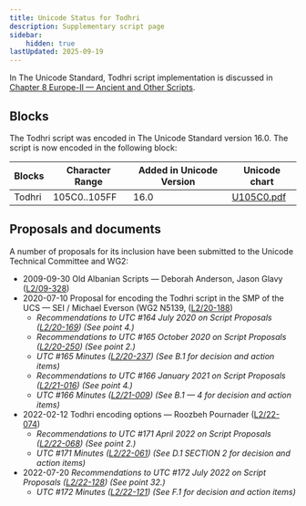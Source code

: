 ```yaml
---
title: Unicode Status for Todhri
description: Supplementary script page
sidebar:
    hidden: true
lastUpdated: 2025-09-19
---
```


In The Unicode Standard, Todhri script implementation is discussed in [Chapter 8 Europe-II — Ancient and Other Scripts](https://www.unicode.org/versions/latest/core-spec/chapter-8/#G746332).

## Blocks

The Todhri script was encoded in The Unicode Standard version 16.0. The script is now encoded in the following block:

| Blocks | Character Range | Added in Unicode Version | Unicode chart |
| ------ | --------------- | ------------------------ | ------------- |
| Todhri | 105C0..105FF | 16.0 | [U105C0.pdf](http://www.unicode.org/charts/PDF/U105C0.pdf) |

## Proposals and documents

A number of proposals for its inclusion have been submitted to the Unicode Technical Committee and WG2:
- 2009-09-30 Old Albanian Scripts — Deborah Anderson, Jason Glavy ([L2/09-328](http://www.unicode.org/cgi-bin/GetMatchingDocs.pl?L2/09-328))
- 2020-07-10 Proposal for encoding the Todhri script in the SMP of the UCS — SEI / Michael Everson (WG2 N5139, ([L2/20-188](http://www.unicode.org/cgi-bin/GetMatchingDocs.pl?L2/20-188))
  - _Recommendations to UTC #164 July 2020 on Script Proposals ([L2/20-169](https://www.unicode.org/L2/L2020/20169-script-adhoc-rept.pdf)) (See point 4.)_
  - _Recommendations to UTC #165 October 2020 on Script Proposals ([L2/20-250](http://www.unicode.org/L2/L2020/20250-script-adhoc-rept.pdf)) (See point 2.)_
  - _UTC #165 Minutes ([L2/20-237](https://www.unicode.org/L2/L2020/20237.htm)) (See B.1 for decision and action items)_
  - _Recommendations to UTC #166 January 2021 on Script Proposals ([L2/21-016](https://www.unicode.org/L2/L2021/21016r-script-adhoc-rept.pdf)) (See point 4.)_
  - _UTC #166 Minutes ([L2/21-009](https://www.unicode.org/L2/L2021/21009.htm)) (See B.1 — 4 for decision and action items)_
- 2022-02-12 Todhri encoding options — Roozbeh Pournader ([L2/22-074](http://www.unicode.org/cgi-bin/GetMatchingDocs.pl?L2/22-074))
  - _Recommendations to UTC #171 April 2022 on Script Proposals ([L2/22-068](http://www.unicode.org/cgi-bin/GetMatchingDocs.pl?L2/22-068)) (See point 2.)_
  - _UTC #171 Minutes ([L2/22-061](https://www.unicode.org/L2/L2022/22061.htm)) (See D.1 SECTION 2 for decision and action items)_
- 2022-07-20 _Recommendations to UTC #172 July 2022 on Script Proposals ([L2/22-128](http://www.unicode.org/cgi-bin/GetMatchingDocs.pl?L2/22-128)) (See point 32.)_
  - _UTC #172 Minutes ([L2/22-121](https://www.unicode.org/L2/L2022/22121.htm)) (See F.1 for decision and action items)_
